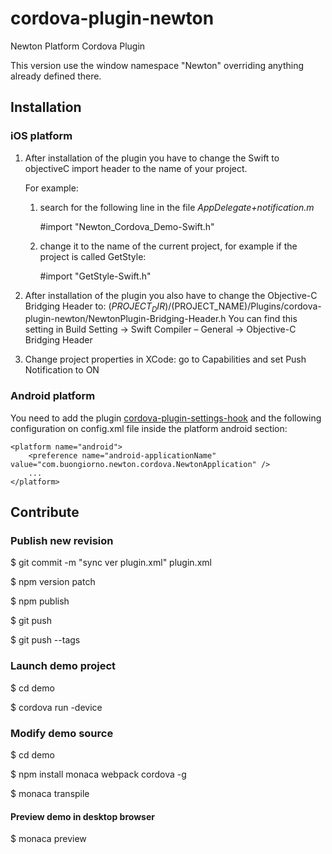 # cordova-plugin-newton
Newton Platform Cordova Plugin

This version use the window namespace "Newton" overriding anything already defined there.

## Installation

### iOS platform

1. After installation of the plugin you have to change the Swift to objectiveC import header to the name of your project.
 
   For example:
   
   1. search for the following line in the file _AppDelegate+notification.m_
  
       #import "Newton_Cordova_Demo-Swift.h"
   
   
   2. change it to the name of the current project, for example if the project is called GetStyle:

      #import "GetStyle-Swift.h"

2. After installation of the plugin you also have to change the Objective-C Bridging Header to: $(PROJECT_DIR)/$(PROJECT_NAME)/Plugins/cordova-plugin-newton/NewtonPlugin-Bridging-Header.h 
You can find this setting in Build Setting -> Swift Compiler – General -> Objective-C Bridging Header

3. Change project properties in XCode: go to Capabilities and set Push Notification to ON

### Android platform

You need to add the plugin [cordova-plugin-settings-hook](https://www.npmjs.com/package/cordova-plugin-settings-hook) and the following configuration on config.xml file inside the platform android section:

    <platform name="android">
        <preference name="android-applicationName" value="com.buongiorno.newton.cordova.NewtonApplication" />
        ...
    </platform>



## Contribute

### Publish new revision

$ git commit -m "sync ver plugin.xml" plugin.xml 

$ npm version patch

$ npm publish

$ git push 

$ git push --tags


### Launch demo project

$ cd demo

$ cordova run -device


### Modify demo source

$ cd demo

$ npm install monaca webpack cordova -g

$ monaca transpile

#### Preview demo in desktop browser

$ monaca preview
